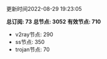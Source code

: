 更新时间2022-08-29 19:23:05

**总订阅: 73**
**总节点: 3052**
**有效节点: 710**
- v2ray节点: 290
- ss节点: 350
- trojan节点: 70
